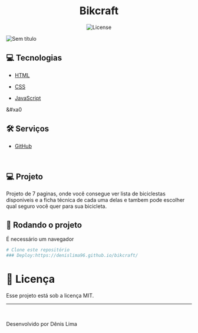 <h1 align="center"> Bikcraft </h1>

<p align="center">
  <img alt="License" src="https://img.shields.io/static/v1?label=license&message=MIT&color=49AA26&labelColor=000000">
</p>

![Sem título](https://user-images.githubusercontent.com/98764037/219095190-c5408cc0-8ad3-4c05-bce1-5e5b90f75c11.png)



## :computer: Tecnologias
* [HTML](https://developer.mozilla.org/pt-BR/docs/Web/HTML)

* [CSS](https://www.w3schools.com/css/)

* [JavaScript](https://www.javascript.com/)

&#xa0

## :hammer_and_wrench: Serviços
* <a href="https://github.com/">GitHub</a>

&#xa0;
## 💻 Projeto

Projeto de 7 paginas, onde você consegue ver lista de biciclestas disponiveis e a ficha técnica de cada uma delas e tambem pode escolher qual seguro você quer para sua bicicleta.

## :scroll: Rodando o projeto
É necessário um navegador

```bash
# Clone este repositório
### Deploy:https://denislima96.github.io/bikcraft/
```


# :memo: Licença

Esse projeto está sob a licença MIT.

---

&#xa0;



Desenvolvido por Dênis Lima



